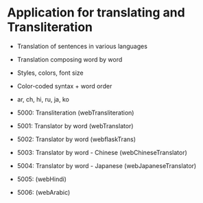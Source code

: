 # Application for translating and Transliteration

- Translation of sentences in various languages
- Translation composing word by word
- Styles, colors, font size
- Color-coded syntax + word order
- ar, ch, hi, ru, ja, ko

- 5000: Transliteration (webTransliteration)
- 5001: Translator by word (webTranslator)
- 5002: Translator by word (webflaskTrans)
- 5003: Translator by word - Chinese (webChineseTranslator)
- 5004: Translator by word - Japanese (webJapaneseTranslator)
- 5005: (webHindi)
- 5006: (webArabic)
